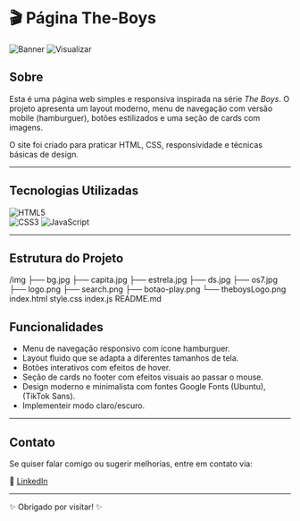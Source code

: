 # 🎬 Página The-Boys

![Banner](novo.jpg)
![Visualizar](https://samirasfonseca.github.io/landing-page-the-boys/)

## Sobre

Esta é uma página web simples e responsiva inspirada na série *The Boys*. O projeto apresenta um layout moderno, menu de navegação com versão mobile (hamburguer), botões estilizados e uma seção de cards com imagens.

O site foi criado para praticar HTML, CSS, responsividade e técnicas básicas de design.

---

## Tecnologias Utilizadas

![HTML5](https://img.shields.io/badge/HTML5-E34F26?style=for-the-badge&logo=html5&logoColor=white)  
![CSS3](https://img.shields.io/badge/CSS3-1572B6?style=for-the-badge&logo=css3&logoColor=white)
![JavaScript](https://img.shields.io/badge/JavaScript-F7DF1E?style=for-the-badge&logo=javascript&logoColor=black)


---

## Estrutura do Projeto

/img
├── bg.jpg
├── capita.jpg
├── estrela.jpg
├── ds.jpg
├── os7.jpg
├── logo.png
├── search.png
├── botao-play.png
└── theboysLogo.png
index.html
style.css
index.js
README.md

## Funcionalidades

- Menu de navegação responsivo com ícone hamburguer.  
- Layout fluido que se adapta a diferentes tamanhos de tela.  
- Botões interativos com efeitos de hover.  
- Seção de cards no footer com efeitos visuais ao passar o mouse.  
- Design moderno e minimalista com fontes Google Fonts (Ubuntu), (TikTok Sans).
- Implementeir modo claro/escuro.  


---

## Contato

Se quiser falar comigo ou sugerir melhorias, entre em contato via:  
  
🔗 [LinkedIn](https://www.linkedin.com/in/samira-santos-92364911a/)  

---

✨ Obrigado por visitar! ✨
